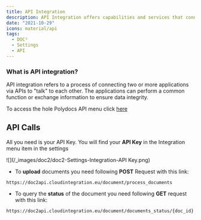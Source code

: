 ```yaml
---
title: API Integration
description: API Integration offers capabilities and services that connect applications, processes, people, and devices. This is where to find your API Key in DOC².
date: "2021-10-29"
icons: material/api
tags:
  - DOC²
  - Settings
  - API
---
```



### What is API integration? 
API integration refers to a process of connecting two or more applications via APIs to "talk" to each other. The applications can perform a common function or exchange information to ensure data integrity.

To access the hole Polydocs API menu click [here](https://doc2api.cloudintegration.eu/docs) 


## API Calls

All you need is your API Key. You will find your **API Key** in the Integration menu item in the settings

![](/_images/doc2/doc2-Settings-Integration-API Key.png)



* To **upload** documents you need following **POST** Request with this link:
```upl
https://doc2api.cloudintegration.eu/document/process_documents
```

* To query the **status** of the document you need following **GET** request with this link:
```sta
https://doc2api.cloudintegration.eu/document/documents_status/{doc_id}
```

